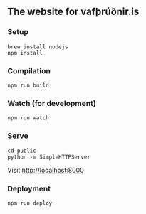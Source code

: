 ## The website for vafþrúðnir.is

### Setup

    brew install nodejs
    npm install

### Compilation

    npm run build

### Watch (for development)

    npm run watch

### Serve

    cd public
    python -m SimpleHTTPServer

Visit [http://localhost:8000](http://localhost:8000)

### Deployment

    npm run deploy
